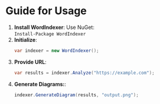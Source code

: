 # Guide for Usage

1. **Install WordIndexer**: Use NuGet:  
   `Install-Package WordIndexer`
2. **Initialize**:  
   ```csharp
   var indexer = new WordIndexer();
3. **Provide URL**:  
   ```csharp
   var results = indexer.Analyze("https://example.com");
4. **Generate Diagrams:**:  
   ```csharp
   indexer.GenerateDiagram(results, "output.png");
